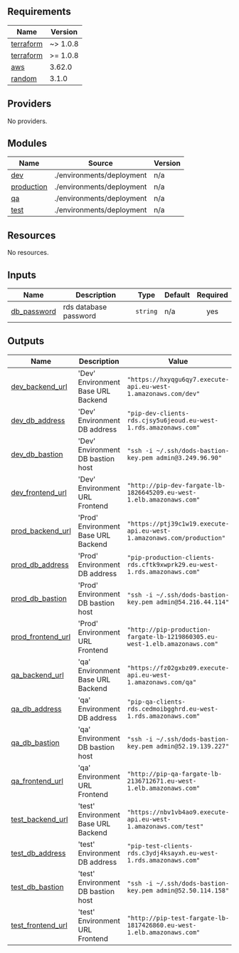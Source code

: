 ## Requirements

| Name | Version |
|------|---------|
| <a name="requirement_terraform"></a> [terraform](#requirement\_terraform) | ~> 1.0.8 |
| <a name="requirement_terraform"></a> [terraform](#requirement\_terraform) | >= 1.0.8 |
| <a name="requirement_aws"></a> [aws](#requirement\_aws) | 3.62.0 |
| <a name="requirement_random"></a> [random](#requirement\_random) | 3.1.0 |

## Providers

No providers.

## Modules

| Name | Source | Version |
|------|--------|---------|
| <a name="module_dev"></a> [dev](#module\_dev) | ./environments/deployment | n/a |
| <a name="module_production"></a> [production](#module\_production) | ./environments/deployment | n/a |
| <a name="module_qa"></a> [qa](#module\_qa) | ./environments/deployment | n/a |
| <a name="module_test"></a> [test](#module\_test) | ./environments/deployment | n/a |

## Resources

No resources.

## Inputs

| Name | Description | Type | Default | Required |
|------|-------------|------|---------|:--------:|
| <a name="input_db_password"></a> [db\_password](#input\_db\_password) | rds database password | `string` | n/a | yes |

## Outputs

| Name | Description | Value | Sensitive |
|------|-------------|-------|:---------:|
| <a name="output_dev_backend_url"></a> [dev\_backend\_url](#output\_dev\_backend\_url) | 'Dev' Environment Base URL Backend | `"https://hxyqgu6qy7.execute-api.eu-west-1.amazonaws.com/dev"` | no |
| <a name="output_dev_db_address"></a> [dev\_db\_address](#output\_dev\_db\_address) | 'Dev' Environment DB address | `"pip-dev-clients-rds.cjsy5u6jeoud.eu-west-1.rds.amazonaws.com"` | no |
| <a name="output_dev_db_bastion"></a> [dev\_db\_bastion](#output\_dev\_db\_bastion) | 'Dev' Environment DB bastion host | `"ssh -i ~/.ssh/dods-bastion-key.pem admin@3.249.96.90"` | no |
| <a name="output_dev_frontend_url"></a> [dev\_frontend\_url](#output\_dev\_frontend\_url) | 'Dev' Environment URL Frontend | `"http://pip-dev-fargate-lb-1826645209.eu-west-1.elb.amazonaws.com"` | no |
| <a name="output_prod_backend_url"></a> [prod\_backend\_url](#output\_prod\_backend\_url) | 'Prod' Environment Base URL Backend | `"https://ptj39c1w19.execute-api.eu-west-1.amazonaws.com/production"` | no |
| <a name="output_prod_db_address"></a> [prod\_db\_address](#output\_prod\_db\_address) | 'Prod' Environment DB address | `"pip-production-clients-rds.cftk9xwprk29.eu-west-1.rds.amazonaws.com"` | no |
| <a name="output_prod_db_bastion"></a> [prod\_db\_bastion](#output\_prod\_db\_bastion) | 'Prod' Environment DB bastion host | `"ssh -i ~/.ssh/dods-bastion-key.pem admin@54.216.44.114"` | no |
| <a name="output_prod_frontend_url"></a> [prod\_frontend\_url](#output\_prod\_frontend\_url) | 'Prod' Environment URL Frontend | `"http://pip-production-fargate-lb-1219860305.eu-west-1.elb.amazonaws.com"` | no |
| <a name="output_qa_backend_url"></a> [qa\_backend\_url](#output\_qa\_backend\_url) | 'qa' Environment Base URL Backend | `"https://fz02gxbz09.execute-api.eu-west-1.amazonaws.com/qa"` | no |
| <a name="output_qa_db_address"></a> [qa\_db\_address](#output\_qa\_db\_address) | 'qa' Environment DB address | `"pip-qa-clients-rds.cedmoibgghrd.eu-west-1.rds.amazonaws.com"` | no |
| <a name="output_qa_db_bastion"></a> [qa\_db\_bastion](#output\_qa\_db\_bastion) | 'qa' Environment DB bastion host | `"ssh -i ~/.ssh/dods-bastion-key.pem admin@52.19.139.227"` | no |
| <a name="output_qa_frontend_url"></a> [qa\_frontend\_url](#output\_qa\_frontend\_url) | 'qa' Environment URL Frontend | `"http://pip-qa-fargate-lb-2136712671.eu-west-1.elb.amazonaws.com"` | no |
| <a name="output_test_backend_url"></a> [test\_backend\_url](#output\_test\_backend\_url) | 'test' Environment Base URL Backend | `"https://nbv1vb4ao9.execute-api.eu-west-1.amazonaws.com/test"` | no |
| <a name="output_test_db_address"></a> [test\_db\_address](#output\_test\_db\_address) | 'test' Environment DB address | `"pip-test-clients-rds.c3ydj4ksayxh.eu-west-1.rds.amazonaws.com"` | no |
| <a name="output_test_db_bastion"></a> [test\_db\_bastion](#output\_test\_db\_bastion) | 'test' Environment DB bastion host | `"ssh -i ~/.ssh/dods-bastion-key.pem admin@52.50.114.158"` | no |
| <a name="output_test_frontend_url"></a> [test\_frontend\_url](#output\_test\_frontend\_url) | 'test' Environment URL Frontend | `"http://pip-test-fargate-lb-1817426860.eu-west-1.elb.amazonaws.com"` | no |
